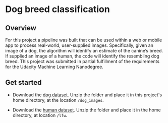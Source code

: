 # Dog breed classification

## Overview

For this project a pipeline was built that can be used within a web or mobile app to process real-world, user-supplied images. Specifically, given an image of a dog, the algorithm will identify an estimate of the canine’s breed. If supplied an image of a human, the code will identify the resembling dog breed. This project was submitted in partial fulfillment of the requirements for the Udacity Machine Learning Nanodegree. 

## Get started

* Download the [dog dataset](https://s3-us-west-1.amazonaws.com/udacity-aind/dog-project/dogImages.zip).  Unzip the folder and place it in this project's home directory, at the location `/dog_images`. 

* Download the [human dataset](https://s3-us-west-1.amazonaws.com/udacity-aind/dog-project/lfw.zip).  Unzip the folder and place it in the home directory, at location `/lfw`.  
